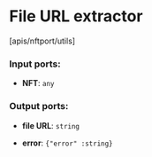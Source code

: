 # File URL extractor

[apis/nftport/utils]

### Input ports:

* __NFT__: `any`

### Output ports:

* __file URL__: `string`


* __error__: `{"error" :string}`

